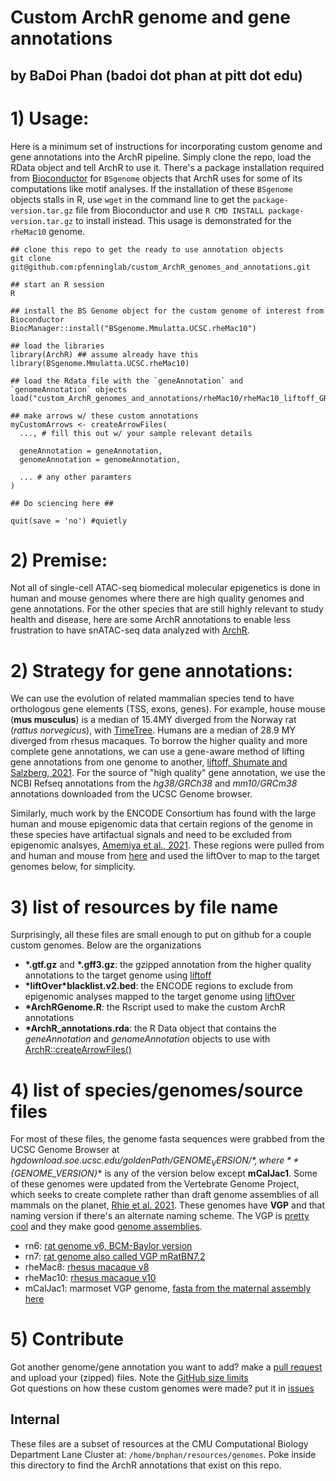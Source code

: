 # Custom ArchR genome and gene annotations
## by BaDoi Phan (badoi dot phan at pitt dot edu)

# 1) Usage:
Here is a minimum set of instructions for incorporating custom genome and gene annotations into the ArchR pipeline. Simply clone the repo, load the RData object and tell ArchR to use it. There's a package installation required from [Bioconductor](https://www.bioconductor.org) for `BSgenome` objects that ArchR uses for some of its computations like motif analyses. If the installation of these `BSgenome` objects stalls in R, use `wget` in the command line to get the `package-version.tar.gz` file from Bioconductor and use `R CMD INSTALL package-version.tar.gz` to install instead. This usage is demonstrated for the `rheMac10` genome.<br />

```
## clone this repo to get the ready to use annotation objects
git clone git@github.com:pfenninglab/custom_ArchR_genomes_and_annotations.git

## start an R session
R

## install the BS Genome object for the custom genome of interest from Bioconductor
BiocManager::install("BSgenome.Mmulatta.UCSC.rheMac10")

## load the libraries
library(ArchR) ## assume already have this
library(BSgenome.Mmulatta.UCSC.rheMac10)

## load the Rdata file with the `geneAnnotation` and `genomeAnnotation` objects
load("custom_ArchR_genomes_and_annotations/rheMac10/rheMac10_liftoff_GRCh38.p13_ArchR_annotations.rda") 

## make arrows w/ these custom annotations
myCustomArrows <- createArrowFiles(
  ..., # fill this out w/ your sample relevant details
  
  geneAnnotation = geneAnnotation,
  genomeAnnotation = genomeAnnotation,
  
  ... # any other paramters
)

## Do sciencing here ##

quit(save = 'no') #quietly

```

# 2) Premise: 
Not all of single-cell ATAC-seq biomedical molecular epigenetics is done in human and mouse genomes where there are 
high quality genomes and gene annotations. For the other species that are still highly relevant to study health and disease, 
here are some ArchR annotations to enable less frustration to have snATAC-seq data analyzed with [ArchR](https://www.archrproject.com). 

# 2) Strategy for gene annotations:
We can use the evolution of related mammalian species tend to have orthologous gene elements (TSS, exons, genes). For example, house mouse (**mus musculus**) is a median of 15.4MY diverged from the Norway rat (_rattus norvegicus_), with [TimeTree](http://www.timetree.org). Humans are a median of 28.9 MY diverged from rhesus macaques. To borrow the higher quality and more complete gene annotations, we can use a gene-aware method of lifting gene annotations from one genome to another, [liftoff, Shumate and Salzberg, 2021](https://academic.oup.com/bioinformatics/article/37/12/1639/6035128). For the source of "high quality" gene annotation, we use the NCBI Refseq annotations from the *hg38/GRCh38* and *mm10/GRCm38* annotations downloaded from the UCSC Genome browser. 

Similarly, much work by the ENCODE Consortium has found with the large human and mouse epigenomic data that certain regions of the genome in these species have artifactual signals and need to be excluded from epigenomic analsyes, [Amemiya et al., 2021](https://www.nature.com/articles/s41598-019-45839-z). These regions were pulled from and human and mouse from [here](https://github.com/Boyle-Lab/Blacklist/) and used the liftOver to map to the target genomes below, for simplicity.

# 3) list of resources by file name
Surprisingly, all these files are small enough to put on github for a couple custom genomes. Below are the organizations 
- **\*.gtf.gz** and **\*.gff3.gz**: the gzipped annotation from the higher quality annotations to the target genome using [liftoff](https://github.com/agshumate/Liftoff)
- **\*liftOver\*blacklist.v2.bed**: the ENCODE regions to exclude from epigenomic analyses mapped to the target genome using [liftOver](https://genome-store.ucsc.edu)
- **\*ArchRGenome.R**: the Rscript used to make the custom ArchR annotations
- **\*ArchR_annotations.rda**: the R Data object that contains the *geneAnnotation* and *genomeAnnotation* objects to use with [ArchR::createArrowFiles()](https://www.archrproject.com/reference/createArrowFiles.html)

# 4) list of species/genomes/source files
For most of these files, the genome fasta sequences were grabbed from the UCSC Genome Browser at *hgdownload.soe.ucsc.edu/goldenPath/${GENOME_VERSION}/*, where **${GENOME_VERSION}** is any of the version below except **mCalJac1**. Some of these genomes were updated from the Vertebrate Genome Project, which seeks to create complete rather than draft genome assemblies of all mammals on the planet, [Rhie et al. 2021](https://www.nature.com/articles/s41586-021-03451-0). These genomes have **VGP** and that naming version if there's an alternate naming scheme. The VGP is [pretty cool](https://vertebrategenomesproject.org) and they make good [genome assemblies](https://vgp.github.io/genomeark/).

- rn6: [rat genome v6, BCM-Baylor version](https://www.nature.com/articles/nature02426)
- rn7: [rat genome also called VGP mRatBN7.2](https://journals.physiology.org/doi/abs/10.1152/physiolgenomics.00017.2022)
- rheMac8: [rhesus macaque v8](https://hgdownload.soe.ucsc.edu/goldenPath/rheMac8/bigZips/)
- rheMac10: [rhesus macaque v10](https://www.science.org/doi/10.1126/science.abc6617?url_ver=Z39.88-2003&rfr_id=ori:rid:crossref.org&rfr_dat=cr_pub%20%200pubmed)
- mCalJac1: marmoset VGP genome, [fasta from the maternal assembly here](https://www.ncbi.nlm.nih.gov/assembly/GCA_011078405.1/)

# 5) Contribute
Got another genome/gene annotation you want to add? make a [pull request](https://github.com/pfenninglab/custom_ArchR_genomes_and_annotations/pulls) and upload your (zipped) files. Note the [GitHub size limits](https://docs.github.com/en/repositories/working-with-files/managing-large-files/about-large-files-on-github)<br />
Got questions on how these custom genomes were made? put it in [issues](https://github.com/pfenninglab/custom_ArchR_genomes_and_annotations/issues)

## Internal
These files are a subset of resources at the CMU Computational Biology Department Lane Cluster at:
`/home/bnphan/resources/genomes`. Poke inside this directory to find the ArchR annotations that exist on this repo.
